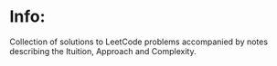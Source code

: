 # Info:

Collection of solutions to LeetCode problems accompanied by notes describing the Ituition, Approach and Complexity.
